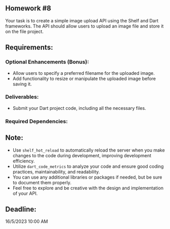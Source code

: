 ## Homework #8
Your task is to create a simple image upload API using the Shelf and Dart frameworks. The API should allow users to upload an image file and store it on the file project.

## Requirements:

<!-- - Create a new Dart project and set up the necessary dependencies (`shelf`) in the `pubspec.yaml` file. -->
<!-- - Implement a basic server using the Shelf framework. -->
<!-- - Create an endpoint that accepts POST requests for uploading an image. -->
<!-- - The API should support uploading images in common formats such as JPEG and PNG. -->
<!-- - The uploaded image should be saved on the file project. -->
<!-- - Generate a unique filename for each uploaded image to avoid conflicts. -->
<!-- - Provide appropriate error handling and response messages for different scenarios (e.g., invalid file format). -->
<!-- - Add appropriate logging to track the incoming requests and their status. -->

### Optional Enhancements (Bonus):

<!-- - Implement image validation to ensure the uploaded file is indeed an image. -->
- Allow users to specify a preferred filename for the uploaded image.
- Add functionality to resize or manipulate the uploaded image before saving it.
<!-- - Create an endpoint that accepts POST requests for uploading a video. -->

### Deliverables:

- Submit your Dart project code, including all the necessary files.

### Required Dependencies:

<!-- - `shelf`: Used for building the HTTP server and handling requests. -->
<!-- - `shelf_hot_reload`: Enables hot reloading for faster development iterations. -->
<!-- - `dart_code_metrics`: Provides code analysis and metrics for improving code quality. -->

## Note:

- Use `shelf_hot_reload` to automatically reload the server when you make changes to the code during development, improving development efficiency.
- Utilize `dart_code_metrics` to analyze your code and ensure good coding practices, maintainability, and readability.
- You can use any additional libraries or packages if needed, but be sure to document them properly.
- Feel free to explore and be creative with the design and implementation of your API.

## Deadline:
16/5/2023 10:00 AM
